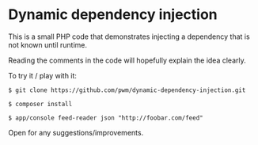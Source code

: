 # Dynamic dependency injection

This is a small PHP code that demonstrates injecting a dependency that is not known until runtime.

Reading the comments in the code will hopefully explain the idea clearly.

To try it / play with it:

`$ git clone https://github.com/pwm/dynamic-dependency-injection.git`

`$ composer install`

`$ app/console feed-reader json "http://foobar.com/feed"`
 
Open for any suggestions/improvements.

